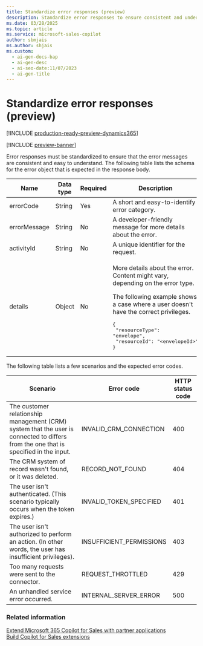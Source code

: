 ```yaml
---
title: Standardize error responses (preview)
description: Standardize error responses to ensure consistent and understandable messages.
ms.date: 03/28/2025
ms.topic: article
ms.service: microsoft-sales-copilot
author: sbmjais
ms.author: shjais
ms.custom:
  - ai-gen-docs-bap
  - ai-gen-desc
  - ai-seo-date:11/07/2023
  - ai-gen-title
---
```


# Standardize error responses (preview)

[!INCLUDE [production-ready-preview-dynamics365](~/../shared-content/shared/preview-includes/production-ready-preview-dynamics365.md)]

[!INCLUDE [preview-banner](~/../shared-content/shared/preview-includes/preview-banner.md)]

Error responses must be standardized to ensure that the error messages are consistent and easy to understand. The following table lists the schema for the error object that is expected in the response body.

| Name | Data type | Required | Description |
|------|-----------|----------|-------------|
| errorCode | String | Yes | A short and easy-to-identify error category. |
| errorMessage | String | No | A developer-friendly message for more details about the error. |
| activityId | String | No | A unique identifier for the request. |
| details | Object | No | <p>More details about the error. Content might vary, depending on the error type.</p><p>The following example shows a case where a user doesn't have the correct privileges.</p><pre>{<br> "resourceType": "envelope",<br> "resourceId": "&lt;envelopeId&gt;"<br>}</pre> |

The following table lists a few scenarios and the expected error codes.

| Scenario | Error code | HTTP status code |
|----------|------------|------------------|
| The customer relationship management (CRM) system that the user is connected to differs from the one that is specified in the input. | INVALID_CRM_CONNECTION | 400 |
| The CRM system of record wasn't found, or it was deleted. | RECORD_NOT_FOUND | 404 |
| The user isn't authenticated. (This scenario typically occurs when the token expires.) | INVALID_TOKEN_SPECIFIED | 401 |
| The user isn't authorized to perform an action. (In other words, the user has insufficient privileges). | INSUFFICIENT_PERMISSIONS | 403 |
| Too many requests were sent to the connector. | REQUEST_THROTTLED | 429 |
| An unhandled service error occurred. | INTERNAL_SERVER_ERROR | 500 |

### Related information

[Extend Microsoft 365 Copilot for Sales with partner applications](extend-copilot-for-sales.md)<br>
[Build Copilot for Sales extensions](build-apis.md)
